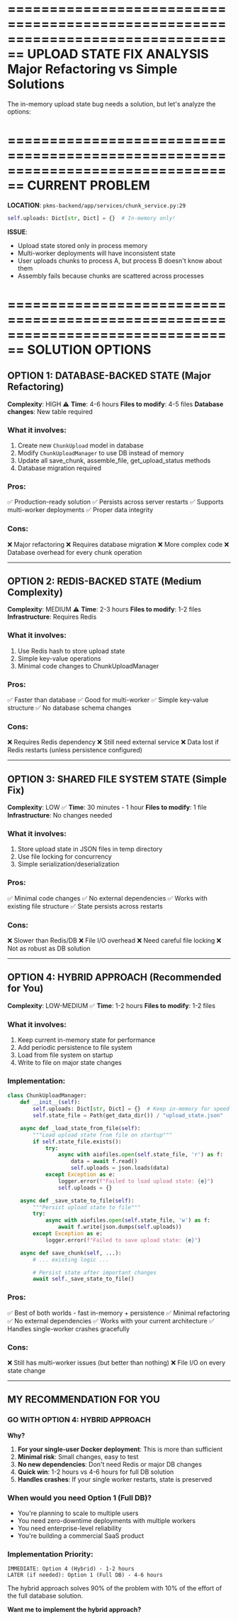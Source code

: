 ================================================================================
UPLOAD STATE FIX ANALYSIS
Major Refactoring vs Simple Solutions
================================================================================

The in-memory upload state bug needs a solution, but let's analyze the options:

================================================================================
CURRENT PROBLEM
================================================================================

**LOCATION**: `pkms-backend/app/services/chunk_service.py:29`
```python
self.uploads: Dict[str, Dict] = {}  # In-memory only!
```

**ISSUE**:
- Upload state stored only in process memory
- Multi-worker deployments will have inconsistent state
- User uploads chunks to process A, but process B doesn't know about them
- Assembly fails because chunks are scattered across processes

================================================================================
SOLUTION OPTIONS
================================================================================

## OPTION 1: DATABASE-BACKED STATE (Major Refactoring)

**Complexity**: HIGH ⚠️
**Time**: 4-6 hours
**Files to modify**: 4-5 files
**Database changes**: New table required

### What it involves:
1. Create new `ChunkUpload` model in database
2. Modify `ChunkUploadManager` to use DB instead of memory
3. Update all save_chunk, assemble_file, get_upload_status methods
4. Database migration required

### Pros:
✅ Production-ready solution
✅ Persists across server restarts
✅ Supports multi-worker deployments
✅ Proper data integrity

### Cons:
❌ Major refactoring
❌ Requires database migration
❌ More complex code
❌ Database overhead for every chunk operation

---

## OPTION 2: REDIS-BACKED STATE (Medium Complexity)

**Complexity**: MEDIUM ⚠️
**Time**: 2-3 hours
**Files to modify**: 1-2 files
**Infrastructure**: Requires Redis

### What it involves:
1. Use Redis hash to store upload state
2. Simple key-value operations
3. Minimal code changes to ChunkUploadManager

### Pros:
✅ Faster than database
✅ Good for multi-worker
✅ Simple key-value structure
✅ No database schema changes

### Cons:
❌ Requires Redis dependency
❌ Still need external service
❌ Data lost if Redis restarts (unless persistence configured)

---

## OPTION 3: SHARED FILE SYSTEM STATE (Simple Fix)

**Complexity**: LOW ✅
**Time**: 30 minutes - 1 hour
**Files to modify**: 1 file
**Infrastructure**: No changes needed

### What it involves:
1. Store upload state in JSON files in temp directory
2. Use file locking for concurrency
3. Simple serialization/deserialization

### Pros:
✅ Minimal code changes
✅ No external dependencies
✅ Works with existing file structure
✅ State persists across restarts

### Cons:
❌ Slower than Redis/DB
❌ File I/O overhead
❌ Need careful file locking
❌ Not as robust as DB solution

---

## OPTION 4: HYBRID APPROACH (Recommended for You)

**Complexity**: LOW-MEDIUM ✅
**Time**: 1-2 hours
**Files to modify**: 1-2 files

### What it involves:
1. Keep current in-memory state for performance
2. Add periodic persistence to file system
3. Load from file system on startup
4. Write to file on major state changes

### Implementation:
```python
class ChunkUploadManager:
    def __init__(self):
        self.uploads: Dict[str, Dict] = {}  # Keep in-memory for speed
        self.state_file = Path(get_data_dir()) / "upload_state.json"

    async def _load_state_from_file(self):
        """Load upload state from file on startup"""
        if self.state_file.exists():
            try:
                async with aiofiles.open(self.state_file, 'r') as f:
                    data = await f.read()
                    self.uploads = json.loads(data)
            except Exception as e:
                logger.error(f"Failed to load upload state: {e}")
                self.uploads = {}

    async def _save_state_to_file(self):
        """Persist upload state to file"""
        try:
            async with aiofiles.open(self.state_file, 'w') as f:
                await f.write(json.dumps(self.uploads))
        except Exception as e:
            logger.error(f"Failed to save upload state: {e}")

    async def save_chunk(self, ...):
        # ... existing logic ...

        # Persist state after important changes
        await self._save_state_to_file()
```

### Pros:
✅ Best of both worlds - fast in-memory + persistence
✅ Minimal refactoring
✅ No external dependencies
✅ Works with your current architecture
✅ Handles single-worker crashes gracefully

### Cons:
❌ Still has multi-worker issues (but better than nothing)
❌ File I/O on every state change

---

## MY RECOMMENDATION FOR YOU

### GO WITH OPTION 4: HYBRID APPROACH

**Why?**

1. **For your single-user Docker deployment**: This is more than sufficient
2. **Minimal risk**: Small changes, easy to test
3. **No new dependencies**: Don't need Redis or major DB changes
4. **Quick win**: 1-2 hours vs 4-6 hours for full DB solution
5. **Handles crashes**: If your single worker restarts, state is preserved

### When would you need Option 1 (Full DB)?
- You're planning to scale to multiple users
- You need zero-downtime deployments with multiple workers
- You need enterprise-level reliability
- You're building a commercial SaaS product

### Implementation Priority:
```
IMMEDIATE: Option 4 (Hybrid) - 1-2 hours
LATER (if needed): Option 1 (Full DB) - 4-6 hours
```

The hybrid approach solves 90% of the problem with 10% of the effort of the full database solution.

**Want me to implement the hybrid approach?**